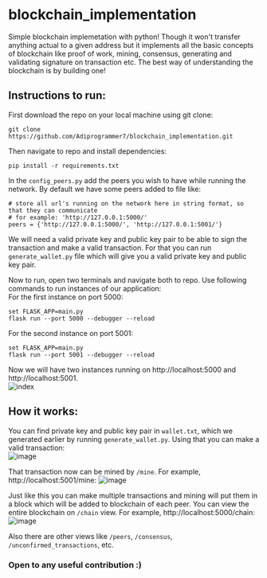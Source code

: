 # blockchain_implementation

Simple blockchain implemetation with python! Though it won't transfer anything actual to a given address but it implements all the basic concepts of blockchain like 
proof of work, mining, consensus, generating and validating signature on transaction etc. The best way of understanding the blockchain is by building one!

## Instructions to run: 
First download the repo on your local machine using git clone:
```
git clone https://github.com/Adiprogrammer7/blockchain_implementation.git
```
Then navigate to repo and install dependencies:
```
pip install -r requirements.txt
```
In the ```config_peers.py``` add the peers you wish to have while running the network. By default we have some peers added to file like:
```
# store all url's running on the network here in string format, so that they can communicate
# for example: 'http://127.0.0.1:5000/'
peers = {'http://127.0.0.1:5000/', 'http://127.0.0.1:5001/'}
```
We will need a valid private key and public key pair to be able to sign the transaction and make a valid transaction. For that you can run ```generate_wallet.py``` file 
which will give you a valid private key and public key pair.  

Now to run, open two terminals and navigate both to repo. Use following commands to run instances of our application:   
For the first instance on port 5000:
```
set FLASK_APP=main.py
flask run --port 5000 --debugger --reload
```   
For the second instance on port 5001:   
```
set FLASK_APP=main.py
flask run --port 5001 --debugger --reload
```
Now we will have two instances running on http://localhost:5000 and http://localhost:5001.   
![index](https://user-images.githubusercontent.com/30752980/110203144-67feaa00-7e92-11eb-90f5-3a81a91153af.png)


## How it works:
You can find private key and public key pair in ```wallet.txt```, which we generated earlier by running ```generate_wallet.py```. Using that you can make a valid transaction:  
![image](https://user-images.githubusercontent.com/30752980/110203408-12c39800-7e94-11eb-8689-76829381c3d4.png)

That transaction now can be mined by ```/mine```. For example, http://localhost:5001/mine:
![image](https://user-images.githubusercontent.com/30752980/110203573-e8bea580-7e94-11eb-996b-dc8235725581.png)

Just like this you can make multiple transactions and mining will put them in a block which will be added to blockchain of each peer.
You can view the entire blockchain on ```/chain``` view. For example, http://localhost:5000/chain:
![image](https://user-images.githubusercontent.com/30752980/110203709-ab0e4c80-7e95-11eb-9640-e9dc48462eb6.png)

Also there are other views like ```/peers```, ```/consensus```, ```/unconfirmed_transactions```, etc.

### Open to any useful contribution :)